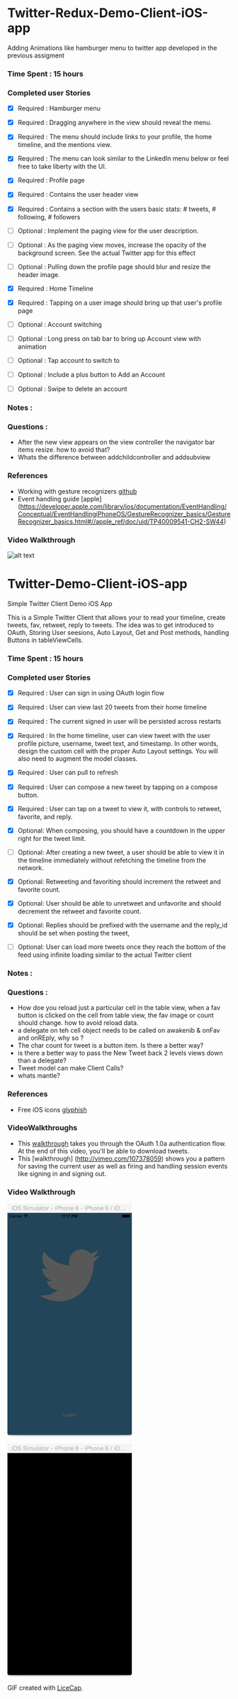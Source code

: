 # Twitter-Redux-Demo-Client-iOS-app
Adding Animations like hamburger menu to twitter app developed in the previous assigment

### Time Spent : 15 hours

### Completed user Stories

- [x] Required : Hamburger menu
- [x] Required : Dragging anywhere in the view should reveal the menu.
- [x] Required : The menu should include links to your profile, the home timeline, and the mentions view.
- [x] Required : The menu can look similar to the LinkedIn menu below or feel free to take liberty with the UI.

- [x] Required : Profile page
- [x] Required : Contains the user header view
- [x] Required : Contains a section with the users basic stats: # tweets, # following, # followers
- [ ] Optional : Implement the paging view for the user description.
- [ ] Optional : As the paging view moves, increase the opacity of the background screen. See the actual Twitter app for this effect
- [ ] Optional : Pulling down the profile page should blur and resize the header image.

- [x] Required : Home Timeline
- [x] Required : Tapping on a user image should bring up that user's profile page
- [ ] Optional : Account switching
- [ ] Optional : Long press on tab bar to bring up Account view with animation
- [ ] Optional : Tap account to switch to
- [ ] Optional : Include a plus button to Add an Account
- [ ] Optional : Swipe to delete an account

### Notes :

### Questions :
* After the new view appears on the view controller the navigator bar items resize. how to avoid that?
* Whats the difference between addchildcontroller and addsubview

### References
* Working with gesture recognizers [github](https://github.com/codepath/objc_ios_guides/wiki/Working-with-gesture-recognizers)
* Event handling guide [apple] (https://developer.apple.com/library/ios/documentation/EventHandling/Conceptual/EventHandlingiPhoneOS/GestureRecognizer_basics/GestureRecognizer_basics.html#//apple_ref/doc/uid/TP40009541-CH2-SW44)

### Video Walkthrough
![alt text](TwitterAnim.gif)

# Twitter-Demo-Client-iOS-app
Simple Twitter Client Demo iOS App


This is a Simple Twitter Client that allows your to read your timeline, create tweets, fav, retweet, reply to tweets. 
The idea was to get introduced to OAuth, Storing User seesions, Auto Layout, Get and Post methods, handling Buttons in tableViewCells.

### Time Spent : 15 hours

### Completed user Stories

- [x] Required : User can sign in using OAuth login flow
- [x] Required : User can view last 20 tweets from their home timeline
- [x] Required : The current signed in user will be persisted across restarts
- [x] Required : In the home timeline, user can view tweet with the user profile picture, username, tweet text, and timestamp. In other words, design the custom cell with the proper Auto Layout settings. You will also need to augment the model classes.
- [x] Required : User can pull to refresh
- [x] Required : User can compose a new tweet by tapping on a compose button.
- [x] Required : User can tap on a tweet to view it, with controls to retweet, favorite, and reply.

- [x] Optional: When composing, you should have a countdown in the upper right for the tweet limit.
- [ ] Optional: After creating a new tweet, a user should be able to view it in the timeline immediately without refetching the timeline from the network.
- [x] Optional: Retweeting and favoriting should increment the retweet and favorite count.
- [x] Optional: User should be able to unretweet and unfavorite and should decrement the retweet and favorite count.
- [x] Optional: Replies should be prefixed with the username and the reply_id should be set when posting the tweet,
- [ ] Optional: User can load more tweets once they reach the bottom of the feed using infinite loading similar to the actual Twitter client

### Notes :

### Questions :
* How doe you reload just a particular cell in the table view, when a fav button is clicked on the cell from table view, the fav image or count should change. how to avoid reload data.
* a delegate on teh cell object needs to be called on awakenib & onFav and onREply, why so ?
* The char count for tweet is a button item. Is there a better way?
* is there a better way to pass the New Tweet back 2 levels views down than a delegate?
* Tweet model can make Client Calls?
* whats mantle?

### References
* Free iOS icons [glyphish](http://www.glyphish.com/)

### VideoWalkthroughs
* This [walkthrough](http://vimeo.com/107373841) takes you through the OAuth 1.0a authentication flow. At the end of this video, you'll be able to download tweets.
* This [walkthrough] (http://vimeo.com/107378059) shows you a pattern for saving the current user as well as firing and handling session events like signing in and signing out.

### Video Walkthrough
![alt text](TwitterDemo1.gif)

![alt text](TwitterDemo.gif)


GIF created with [LiceCap](http://www.cockos.com/licecap/).

